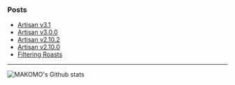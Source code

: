 ### Posts

<!-- BLOG-POST-LIST:START -->
- [Artisan v3.1](https://artisan-roasterscope.blogspot.com/2024/11/artisan-v31.html)
- [Artisan v3.0.0](https://artisan-roasterscope.blogspot.com/2024/08/artisan-v300.html)
- [Artisan v2.10.2](https://artisan-roasterscope.blogspot.com/2024/02/artisan-v2102.html)
- [Artisan v2.10.0](https://artisan-roasterscope.blogspot.com/2023/11/artisan-v2100.html)
- [Filtering Roasts](https://doc.artisan.plus/updates/filtering-roasts/)
<!-- BLOG-POST-LIST:END -->

---

<img align="left" alt="MAKOMO's Github stats" src="https://github-readme-stats.vercel.app/api?username=MAKOMO&show_icons=true&hide_border=true&count_private=true" />
